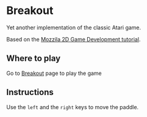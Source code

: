# Breakout

Yet another implementation of the classic Atari game.

Based on the [Mozzila 2D Game Development tutorial](https://developer.mozilla.org/en-US/docs/Games/Tutorials/2D_Breakout_game_pure_JavaScript).

## Where to play

Go to [Breakout](https://vijayantajain.github.io/breakout) page to play the game

## Instructions

Use the `left` and the `right` keys to move the paddle.
